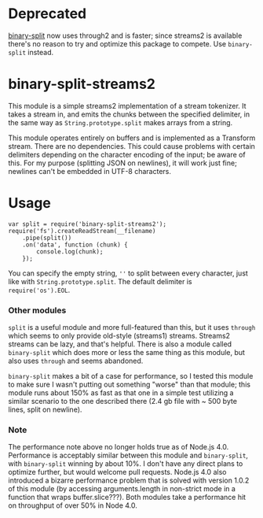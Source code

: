 # Deprecated
[binary-split](https://www.npmjs.com/package/binary-split) now uses through2 and is faster; since streams2 is available there's no reason to try and optimize this package to compete. Use `binary-split` instead.

# binary-split-streams2

This module is a simple streams2 implementation of a stream tokenizer. It takes a stream in, and emits the chunks between the specified delimiter, in the same way as `String.prototype.split` makes arrays from a string.

This module operates entirely on buffers and is implemented as a Transform stream. There are no dependencies. This could cause problems with certain delimiters depending on the character encoding of the input; be aware of this. For my purpose (splitting JSON on newlines), it will work just fine; newlines can't be embedded in UTF-8 characters. 

# Usage

    var split = require('binary-split-streams2');
    require('fs').createReadStream(__filename)
		.pipe(split())
		.on('data', function (chunk) {
            console.log(chunk);
        });

You can specify the empty string, `''` to split between every character, just like with `String.prototype.split`. The default delimiter is `require('os').EOL`.

### Other modules

`split` is a useful module and more full-featured than this, but it uses `through` which seems to only provide old-style (streams1) streams. Streams2 streams can be lazy, and that's helpful. There is also a module called `binary-split` which does more or less the same thing as this module, but also uses `through` and seems abandoned.

`binary-split` makes a bit of a case for performance, so I tested this module to make sure I wasn't putting out something "worse" than that module; this module runs about 150% as fast as that one in a simple test utilizing a similar scenario to the one described there (2.4 gb file with ~ 500 byte lines, split on newline).

### Note

The performance note above no longer holds true as of Node.js 4.0. Performance is acceptably similar between this module and `binary-split`, with `binary-split` winning by about 10%. I don't have any direct plans to optimize further, but would welcome pull requests. Node.js 4.0 also introduced a bizarre performance problem that is solved with version 1.0.2 of this module (by accessing arguments.length in non-strict mode in a function that wraps buffer.slice???). Both modules take a performance hit on throughput of over 50% in Node 4.0.
